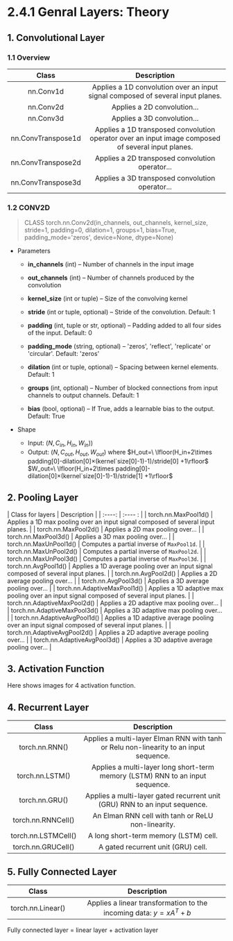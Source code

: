 # 2.4.1 Genral Layers: Theory

## 1. Convolutional Layer

### 1.1 Overview

| Class | Description |
| :---: | :---: |
| nn.Conv1d | Applies a 1D convolution over an input signal composed of several input planes. |
| nn.Conv2d | Applies a 2D convolution... |
| nn.Conv3d | Applies a 3D convolution... |
| nn.ConvTranspose1d | Applies a 1D transposed convolution operator over an input image composed of several input planes.| 
| nn.ConvTranspose2d | Applies a 2D transposed convolution operator... |
| nn.ConvTranspose3d | Applies a 3D transposed convolution operator... |

### 1.2 CONV2D

> CLASS torch.nn.Conv2d(in_channels, out_channels, kernel_size, stride=1, padding=0, dilation=1, groups=1, bias=True, padding_mode='zeros', device=None, dtype=None)

- Parameters
  - **in_channels** (int) – Number of channels in the input image

  - **out_channels** (int) – Number of channels produced by the convolution

  - **kernel_size** (int or tuple) – Size of the convolving kernel

  - **stride** (int or tuple, optional) – Stride of the convolution. Default: 1

  - **padding** (int, tuple or str, optional) – Padding added to all four sides of the input. Default: 0

  - **padding_mode** (string, optional) – 'zeros', 'reflect', 'replicate' or 'circular'. Default: 'zeros'

  - **dilation** (int or tuple, optional) – Spacing between kernel elements. Default: 1

  - **groups** (int, optional) – Number of blocked connections from input channels to output channels. Default: 1

  - **bias** (bool, optional) – If True, adds a learnable bias to the output. Default: True
  
- Shape
  - Input: $(N, C_{in}, H_{in}, W_{in}) )$
  - Output: $(N, C_{out}, H_{out}, W_{out})$ where $H_out=\ \lfloor(H_in+2\times padding[0]-dilation[0]×(kernel`size[0]-1)-1)/stride[0] +1\rfloor$ $W_out=\ \lfloor(H_in+2\times padding[0]-dilation[0]×(kernel`size[0]-1)-1)/stride[1] +1\rfloor$

## 2. Pooling Layer

| Class for layers | Description |
| :----: | :---- : |
| torch.nn.MaxPool1d() | Applies a 1D max pooling over an input signal composed of several input planes. |
| torch.nn.MaxPool2d() | Applies a 2D max pooling over... |
| torch.nn.MaxPool3d() | Applies a 3D max pooling over... |
| torch.nn.MaxUnPool1d() | Computes a partial inverse of ```MaxPool1d```. |
| torch.nn.MaxUnPool2d() | Computes a partial inverse of ```MaxPool2d```. |
| torch.nn.MaxUnPool3d() | Computes a partial inverse of ```MaxPool3d```. |
| torch.nn.AvgPool1d() | Applies a 1D average pooling over an input signal composed of several input planes. |
| torch.nn.AvgPool2d() | Applies a 2D average pooling over... |
| torch.nn.AvgPool3d() | Applies a 3D average pooling over... |
| torch.nn.AdaptiveMaxPool1d() | Applies a 1D adaptive max pooling over an input signal composed of several input planes. |
| torch.nn.AdaptiveMaxPool2d() | Applies a 2D adaptive max pooling over... |
| torch.nn.AdaptiveMaxPool3d() | Applies a 3D adaptive max pooling over... |
| torch.nn.AdaptiveAvgPool1d() | Applies a 1D adaptive average pooling over an input signal composed of several input planes. |
| torch.nn.AdaptiveAvgPool2d() | Applies a 2D adaptive average pooling over... |
| torch.nn.AdaptiveAvgPool3d() | Applies a 3D adaptive average pooling over... |

## 3. Activation Function

Here shows images for 4 activation function.

## 4. Recurrent Layer

| Class | Description |
| :---: | :---: |
| torch.nn.RNN() | Applies a multi-layer Elman RNN with tanh or Relu non-linearity to an input sequence. |
| torch.nn.LSTM() | Applies a multi-layer long short-term memory (LSTM) RNN to an input sequence. |
| torch.nn.GRU() | Applies a multi-layer gated recurrent unit (GRU) RNN to an input sequence. |
| torch.nn.RNNCell() | An Elman RNN cell with tanh or ReLU non-linearity. |
| torch.nn.LSTMCell() | A long short-term memory (LSTM) cell. |
| torch.nn.GRUCell() | A gated recurrent unit (GRU) cell. |

## 5. Fully Connected Layer

| Class | Description |
| :---: | :---: |
| torch.nn.Linear() | Applies a linear transformation to the incoming data: $y = xA^T + b$ |

Fully connected layer = linear layer + activation layer

